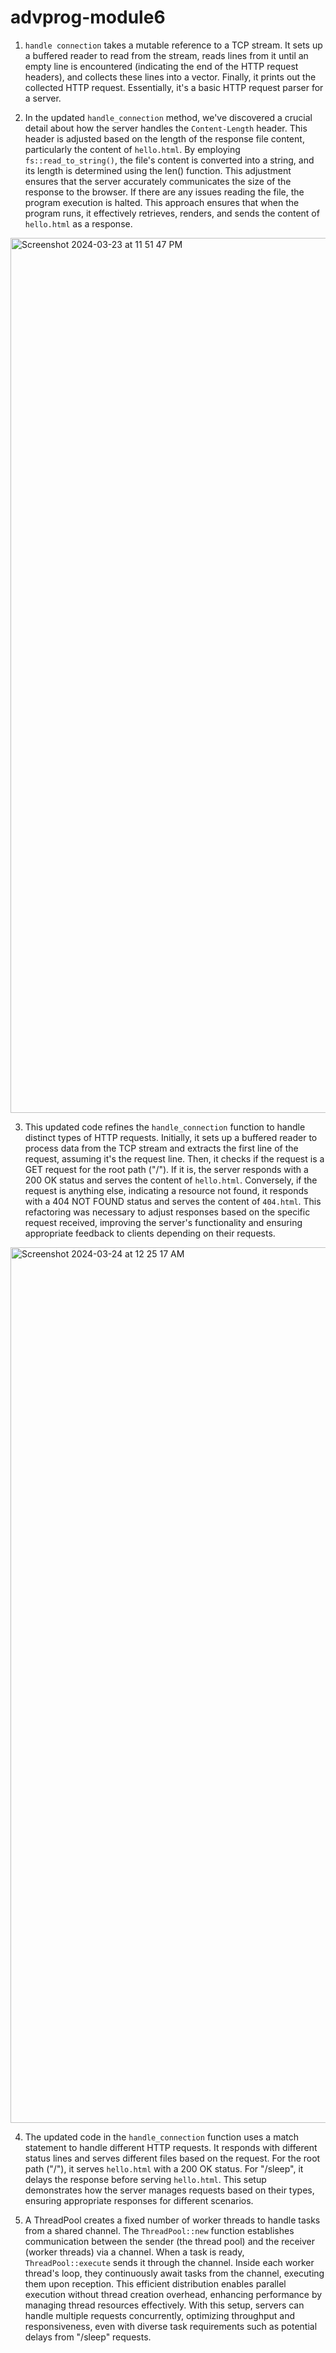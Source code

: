 # advprog-module6

1. `handle connection` takes a mutable reference to a TCP stream. It sets up a buffered reader to read from the stream, reads lines from it until an empty line is encountered (indicating the end of the HTTP request headers), and collects these lines into a vector. Finally, it prints out the collected HTTP request. Essentially, it's a basic HTTP request parser for a server.
   
2. In the updated `handle_connection` method, we've discovered a crucial detail about how the server handles the `Content-Length` header. This header is adjusted based on the length of the response file content, particularly the content of `hello.html`. By employing `fs::read_to_string()`, the file's content is converted into a string, and its length is determined using the len() function. This adjustment ensures that the server accurately communicates the size of the response to the browser. If there are any issues reading the file, the program execution is halted. This approach ensures that when the program runs, it effectively retrieves, renders, and sends the content of `hello.html` as a response.
<img width="1400" alt="Screenshot 2024-03-23 at 11 51 47 PM" src="https://github.com/raisaafadilla/advprog-module6/assets/134634814/28cd58f7-5da8-4c67-9c3d-e6272764a8ad">

3. This updated code refines the `handle_connection` function to handle distinct types of HTTP requests. Initially, it sets up a buffered reader to process data from the TCP stream and extracts the first line of the request, assuming it's the request line. Then, it checks if the request is a GET request for the root path ("/"). If it is, the server responds with a 200 OK status and serves the content of `hello.html`. Conversely, if the request is anything else, indicating a resource not found, it responds with a 404 NOT FOUND status and serves the content of `404.html`. This refactoring was necessary to adjust responses based on the specific request received, improving the server's functionality and ensuring appropriate feedback to clients depending on their requests.
<img width="1401" alt="Screenshot 2024-03-24 at 12 25 17 AM" src="https://github.com/raisaafadilla/advprog-module6/assets/134634814/ec91859f-dd06-441b-9c3e-b5f78058c3fd">
   
4. The updated code in the `handle_connection` function uses a match statement to handle different HTTP requests. It responds with different status lines and serves different files based on the request. For the root path ("/"), it serves `hello.html` with a 200 OK status. For "/sleep", it delays the response before serving `hello.html`. This setup demonstrates how the server manages requests based on their types, ensuring appropriate responses for different scenarios.
   
5. A ThreadPool creates a fixed number of worker threads to handle tasks from a shared channel. The `ThreadPool::new` function establishes communication between the sender (the thread pool) and the receiver (worker threads) via a channel. When a task is ready, `ThreadPool::execute` sends it through the channel. Inside each worker thread's loop, they continuously await tasks from the channel, executing them upon reception. This efficient distribution enables parallel execution without thread creation overhead, enhancing performance by managing thread resources effectively. With this setup, servers can handle multiple requests concurrently, optimizing throughput and responsiveness, even with diverse task requirements such as potential delays from "/sleep" requests.
